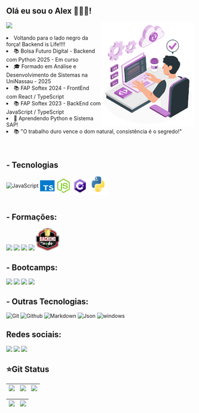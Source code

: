 
## Olá eu sou o Alex 🧑🏻‍💻! 
![](https://komarev.com/ghpvc/?username=alexklenio&style=for-the-badge&abbreviated=true&color=yellow)
<img align="right" src="https://raw.githubusercontent.com/alexklenio/alexklenio/refs/heads/main/criacao-de-sites-seo.png" width="250"/>
<br>
<li>Voltando para o lado negro da força! Backend is Life!!!!</li>
<li> 📚 Bolsa Futuro Digital - Backend com Python 2025 - Em curso
<li> 🎓 Formado em Análise e Desenvolvimento de Sistemas na UniNassau - 2025</li>
<li> 📚 FAP Softex 2024 - FrontEnd com React / TypeScript</li>
<li> 📚 FAP Softex 2023 - BackEnd com JavaScript / TypeScript</li>
<li> 🌱 Aprendendo  Python e Sistema SAP!</li>
<li> 📚 "O trabalho duro vence o dom natural, consistência é o segredo!"</li>
<br>
<br>

    
## - Tecnologias

<div align="left>
    <img align="center" height="30" width="40" alt="JavaScript" src="https://cdn.jsdelivr.net/gh/devicons/devicon/icons/javascript/javascript-original.svg">
    <img align="center" height="30" width="40" alt="JavaScript" src="https://cdn.jsdelivr.net/gh/devicons/devicon/icons/javascript/javascript-original.svg">
    <img align="center" height="30" width="40" alt="TypeScript" src="https://raw.githubusercontent.com/devicons/devicon/master/icons/typescript/typescript-plain.svg">
    <img align="center" height="40" width="40" alt="GitHub" src="https://raw.githubusercontent.com/alexklenio/alexklenio/61a8caa505016216a5698dfefe42a20ea5285efd/NODE.svg">
    <img align="center" height="40" width="40" alt="C#" src="https://raw.githubusercontent.com/alexklenio/DIO-dotnet-developer/main/imagens/c-logo-icon-18.png">
    <img align="center" height="50" width="50" alt="Python" src="https://raw.githubusercontent.com/alexklenio/alexklenio/refs/heads/main/python.png">
  </div>
<br>




## - Formações:
[<img src="https://assets.dio.me/MCPFG2_8Jtaa5UHe4OdLz_YI7gXvp8UzqXLmELjfCBI/f:webp/h:120/q:80/L3RyYWNrcy9lMDRhNTIxNi0yMmQzLTQ2N2QtYmFmNC0xMzU4ODIwYWVlOWUucG5n" height="60"/></a>](https://www.dio.me/certificate/CICYAVFP/share?ref=0YLVILX1Q)
[<img src="https://assets.dio.me/MCPFG2_8Jtaa5UHe4OdLz_YI7gXvp8UzqXLmELjfCBI/f:webp/h:120/q:80/L3RyYWNrcy9lMDRhNTIxNi0yMmQzLTQ2N2QtYmFmNC0xMzU4ODIwYWVlOWUucG5n" height="60"/></a>](https://www.dio.me/certificate/0OWIDSCX/)
[<img src="https://hermes.dio.me/tracks/47592c02-ea89-40c8-8362-81f560be3f16.png" height="60" target="_blank"></a>](https://www.dio.me/certificate/PUDJE15M/share)
[<img src="https://hermes.dio.me/tracks/ce836317-7430-419d-850e-9d113e607b2e.png" height="60"/></a>](https://www.dio.me/certificate/C4512F09/)
[<img src="https://raw.githubusercontent.com/alexklenio/softexFapBackEnd2023/main/Certificado/badge.png" height="60" target="_blank"/></a>](https://raw.githubusercontent.com/alexklenio/softexFapBackEnd2023/main/Certificado/certificado.png)


## - Bootcamps:
[<img src="https://hermes.dio.me/courses/badge/b4706d38-bfc5-468d-b4fe-20e30b9e6dad.png" height="60" target="_blank"></a>](https://www.dio.me/certificate/W1RVXWUA/)
[<img src="https://hermes.dio.me/tracks/73b2de55-d67a-4dcc-8bea-4a16d0c4d30c.png" height="60" target="_blank"></a>](https://www.dio.me/certificate/PDTIZ2TO/)
[<img src="https://hermes.dio.me/tracks/6bb40420-5f89-4902-8df7-3399674d9d84.png" height="60" target="_blank"></a>](https://www.dio.me/certificate/5136A500/)
[<img src="https://hermes.dio.me/tracks/4d998d5c-36c1-497b-8da0-8db465c820eb.png" height="60" target="_blank"></a>](https://www.dio.me/certificate/JRHB2QCH/)



## - Outras Tecnologias:
![Git](https://img.shields.io/badge/git%20-%23F05033.svg?&style=for-the-badge&logo=git&logoColor=white) 
![Github](https://img.shields.io/badge/github%20-%23121011.svg?&style=for-the-badge&logo=github&logoColor=white) 
![Markdown](https://img.shields.io/badge/Markdown-000000?style=for-the-badge&logo=markdown&logoColor=white) ![Json](https://img.shields.io/badge/json-5E5C5C?style=for-the-badge&logo=json&logoColor=white)
![windows](https://img.shields.io/badge/Windows-0078D6?style=for-the-badge&logo=windows&logoColor=white)

 ## Redes sociais:
<div align="left"> 
  <a href="https://br.linkedin.com/in/alex-lopes-02294b22" target="_blank"><img src="https://img.shields.io/badge/-LinkedIn-%230077B5?style=for-the-badge&logo=linkedin&logoColor=white"></a>
  <a href = "mailto:alexlopes.see@gmail.com" target="_blank"><img src="https://img.shields.io/badge/-Gmail-%23333?style=for-the-badge&logo=gmail&logoColor=white"></a>
  <a href="https://instagram.com/lopes.1986" target="_blank"><img src="https://img.shields.io/badge/-Instagram-%23E4405F?style=for-the-badge&logo=instagram&logoColor=white"></a>
</div>


## ⭐Git Status
| ![](http://github-profile-summary-cards.vercel.app/api/cards/stats?username=alexklenio&theme=blueberry) | ![](http://github-profile-summary-cards.vercel.app/api/cards/repos-per-language?username=alexklenio&theme=blueberry) | ![](http://github-profile-summary-cards.vercel.app/api/cards/most-commit-language?username=alexklenio&theme=blueberry) |
| :-: | :-: | :-: |

|![](http://github-profile-summary-cards.vercel.app/api/cards/productive-time?username=alexklenio&theme=blueberry&utcOffset=8) |![](http://github-profile-summary-cards.vercel.app/api/cards/profile-details?username=alexklenio&theme=blueberry)| 
| :-: | :-: |
